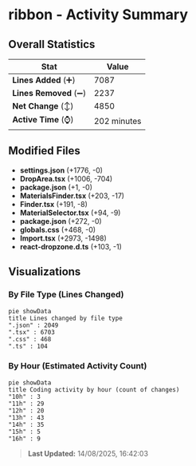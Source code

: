# ribbon - Activity Summary 

## Overall Statistics

| Stat                   | Value                                                             |
| ---------------------- | ----------------------------------------------------------------- |
| **Lines Added** (➕)   | 7087                                          |
| **Lines Removed** (➖) | 2237                                        |
| **Net Change** (↕)    | 4850                |
| **Active Time** (⌚)   | 202 minutes |


## Modified Files
- **settings.json** (+1776, -0)
- **DropArea.tsx** (+1006, -704)
- **package.json** (+1, -0)
- **MaterialsFinder.tsx** (+203, -17)
- **Finder.tsx** (+191, -8)
- **MaterialSelector.tsx** (+94, -9)
- **package.json** (+272, -0)
- **globals.css** (+468, -0)
- **Import.tsx** (+2973, -1498)
- **react-dropzone.d.ts** (+103, -1)

## Visualizations

### By File Type (Lines Changed)

```mermaid
pie showData
title Lines changed by file type
".json" : 2049
".tsx" : 6703
".css" : 468
".ts" : 104
```

### By Hour (Estimated Activity Count)

```mermaid
pie showData
title Coding activity by hour (count of changes)
"10h" : 3
"11h" : 29
"12h" : 20
"13h" : 43
"14h" : 35
"15h" : 5
"16h" : 9
```


> **Last Updated:** 14/08/2025, 16:42:03